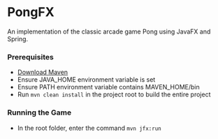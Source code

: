 # PongFX #

An implementation of the classic arcade game Pong using JavaFX and Spring.

### Prerequisites ###

* [Download Maven](https://maven.apache.org/download.cgi)
* Ensure JAVA_HOME environment variable is set
* Ensure PATH environment variable contains MAVEN_HOME/bin
* Run `mvn clean install` in the project root to build the entire project

### Running the Game ###

* In the root folder, enter the command `mvn jfx:run`
